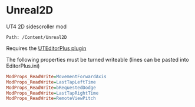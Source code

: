 # Unreal2D
UT4 2D sidescroller mod
```
Path: /Content/Unreal2D
```

Requires the [UTEditorPlus plugin](https://github.com/UT4-BTDevTeam/UTEditorPlus)

The following properties must be turned writeable (lines can be pasted into EditorPlus.ini)
```ini
ModProps_ReadWrite=MovementForwardAxis
ModProps_ReadWrite=LastTapLeftTime
ModProps_ReadWrite=bRequestedDodge
ModProps_ReadWrite=LastTapRightTime
ModProps_ReadWrite=RemoteViewPitch
```
